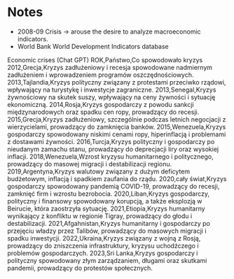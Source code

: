# Notes
* 2008-09 Crisis -> arouse the desire to analyze macroeconomic indicators.
* World Bank World Development Indicators database

Economic crises (Chat GPT)
ROK,Państwo,Co spowodowało kryzys
2012,Grecja,Kryzys zadłużeniowy i recesja spowodowane nadmiernym zadłużeniem i wprowadzeniem programów oszczędnościowych.
2013,Tajlandia,Kryzys polityczny związany z protestami przeciwko rządowi, wpływający na turystykę i inwestycje zagraniczne.
2013,Senegal,Kryzys żywnościowy na skutek suszy, wpływający na ceny żywności i sytuację ekonomiczną.
2014,Rosja,Kryzys gospodarczy z powodu sankcji międzynarodowych oraz spadku cen ropy, prowadzący do recesji.
2015,Grecja,Kryzys zadłużeniowy, szczególnie podczas letnich negocjacji z wierzycielami, prowadzący do zamknięcia banków.
2015,Wenezuela,Kryzys gospodarczy spowodowany niskimi cenami ropy, hiperinflacją i problemami z dostawami żywności.
2016,Turcja,Kryzys polityczny i gospodarczy po nieudanym zamachu stanu, prowadzący do deprecjacji liry oraz wysokiej inflacji.
2018,Wenezuela,Wzrost kryzysu humanitarnego i politycznego, prowadzący do masowej migracji i destabilizacji regionu.
2019,Argentyna,Kryzys walutowy związany z dużym deficytem budżetowym, inflacją i spadkiem zaufania do rządu.
2020,cały świat,Kryzys gospodarczy spowodowany pandemią COVID-19, prowadzący do recesji, zamknięć firm i wzrostu bezrobocia.
2020,Liban,Kryzys gospodarczy, polityczny i finansowy spowodowany korupcją, a także eksplozją w Beirucie, która zaostrzyła sytuację.
2021,Etiopia,Kryzys humanitarny wynikający z konfliktu w regionie Tigray, prowadzący do głodu i destabilizacji.
2021,Afgahnistan,Kryzys humanitarny i gospodarczy po przejęciu władzy przez Talibów, prowadzący do masowych migracji i spadku inwestycji.
2022,Ukraina,Kryzys związany z wojną z Rosją, prowadzący do zniszczenia infrastruktury, kryzysu uchodźczego i problemów gospodarczych.
2023,Sri Lanka,Kryzys gospodarczy i polityczny spowodowany złym zarządzaniem, długami oraz skutkami pandemii, prowadzący do protestów społecznych.